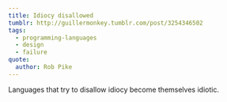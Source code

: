 ```yaml
---
title: Idiocy disallowed
tumblr: http://guillermonkey.tumblr.com/post/3254346502
tags:
  - programming-languages
  - design
  - failure
quote:
  author: Rob Pike
---
```


Languages that try to disallow idiocy become themselves idiotic.
